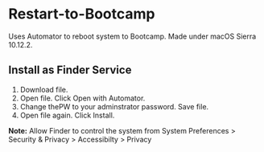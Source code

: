 # Restart-to-Bootcamp
Uses Automator to reboot system to Bootcamp. Made under macOS Sierra 10.12.2.

## Install as Finder Service

1. Download file.
2. Open file. Click Open with Automator.
3. Change thePW to your adminstrator password. Save file.
4. Open file again. Click Install.

**Note:** Allow Finder to control the system from System Preferences > Security & Privacy > Accessibilty > Privacy
